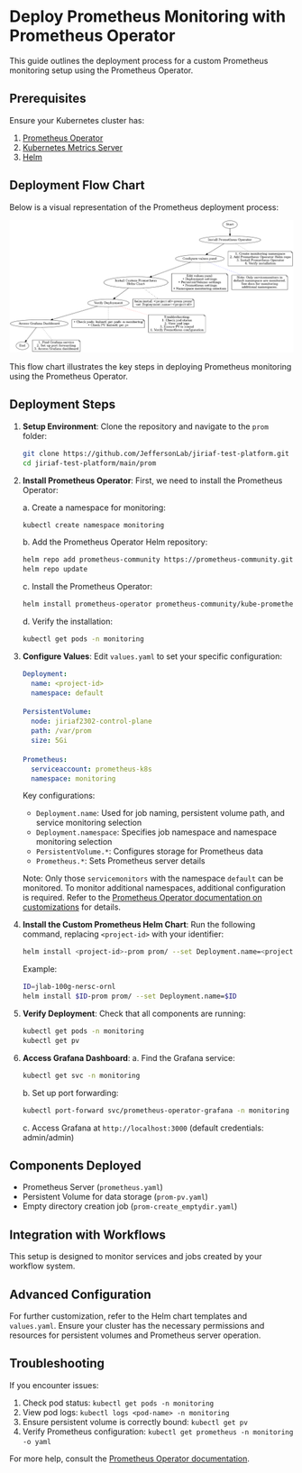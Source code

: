 # Deploy Prometheus Monitoring with Prometheus Operator

This guide outlines the deployment process for a custom Prometheus monitoring setup using the Prometheus Operator.

## Prerequisites

Ensure your Kubernetes cluster has:

1. [Prometheus Operator](https://github.com/prometheus-operator/prometheus-operator#quickstart)
2. [Kubernetes Metrics Server](https://github.com/kubernetes-sigs/metrics-server#installation)
3. [Helm](https://helm.sh/docs/intro/install/)


## Deployment Flow Chart

Below is a visual representation of the Prometheus deployment process:

![Prometheus Deployment Flow Chart](../../image/prometheus_deployment_flow_chart.png)

This flow chart illustrates the key steps in deploying Prometheus monitoring using the Prometheus Operator.


## Deployment Steps

1. **Setup Environment**:
   Clone the repository and navigate to the `prom` folder:
   ```bash
   git clone https://github.com/JeffersonLab/jiriaf-test-platform.git
   cd jiriaf-test-platform/main/prom
   ```

2. **Install Prometheus Operator**:
   First, we need to install the Prometheus Operator:

   a. Create a namespace for monitoring:
      ```bash
      kubectl create namespace monitoring
      ```

   b. Add the Prometheus Operator Helm repository:
      ```bash
      helm repo add prometheus-community https://prometheus-community.github.io/helm-charts
      helm repo update
      ```

   c. Install the Prometheus Operator:
      ```bash
      helm install prometheus-operator prometheus-community/kube-prometheus-stack -n monitoring
      ```

   d. Verify the installation:
      ```bash
      kubectl get pods -n monitoring
      ```

2. **Configure Values**: 
   Edit `values.yaml` to set your specific configuration:

   ```yaml
   Deployment:
     name: <project-id>
     namespace: default
   
   PersistentVolume:
     node: jiriaf2302-control-plane
     path: /var/prom
     size: 5Gi
   
   Prometheus:
     serviceaccount: prometheus-k8s
     namespace: monitoring
   ```

   Key configurations:
   - `Deployment.name`: Used for job naming, persistent volume path, and service monitoring selection
   - `Deployment.namespace`: Specifies job namespace and namespace monitoring selection
   - `PersistentVolume.*`: Configures storage for Prometheus data
   - `Prometheus.*`: Sets Prometheus server details

   Note: Only those `servicemonitors` with the namespace `default` can be monitored. To monitor additional namespaces, additional configuration is required. Refer to the [Prometheus Operator documentation on customizations](https://github.com/prometheus-operator/kube-prometheus/blob/main/docs/customizations/monitoring-additional-namespaces.md) for details.

3. **Install the Custom Prometheus Helm Chart**:
   Run the following command, replacing `<project-id>` with your identifier:

   ```bash
   helm install <project-id>-prom prom/ --set Deployment.name=<project-id>
   ```

   Example:
   ```bash
   ID=jlab-100g-nersc-ornl
   helm install $ID-prom prom/ --set Deployment.name=$ID
   ```

4. **Verify Deployment**:
   Check that all components are running:
   ```bash
   kubectl get pods -n monitoring
   kubectl get pv
   ```

5. **Access Grafana Dashboard**:
   a. Find the Grafana service:
      ```bash
      kubectl get svc -n monitoring
      ```
   b. Set up port forwarding:
      ```bash
      kubectl port-forward svc/prometheus-operator-grafana -n monitoring 3000:80
      ```
   c. Access Grafana at `http://localhost:3000` (default credentials: admin/admin)

## Components Deployed

- Prometheus Server (`prometheus.yaml`)
- Persistent Volume for data storage (`prom-pv.yaml`)
- Empty directory creation job (`prom-create_emptydir.yaml`)

## Integration with Workflows

This setup is designed to monitor services and jobs created by your workflow system.

## Advanced Configuration

For further customization, refer to the Helm chart templates and `values.yaml`. Ensure your cluster has the necessary permissions and resources for persistent volumes and Prometheus server operation.

## Troubleshooting

If you encounter issues:
1. Check pod status: `kubectl get pods -n monitoring`
2. View pod logs: `kubectl logs <pod-name> -n monitoring`
3. Ensure persistent volume is correctly bound: `kubectl get pv`
4. Verify Prometheus configuration: `kubectl get prometheus -n monitoring -o yaml`

For more help, consult the [Prometheus Operator documentation](https://github.com/prometheus-operator/prometheus-operator/tree/main/Documentation).